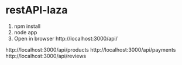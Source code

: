 # restAPI-laza

1. npm install
2. node app
3. Open in browser http://localhost:3000/api/

http://localhost:3000/api/products
http://localhost:3000/api/payments
http://localhost:3000/api/reviews
